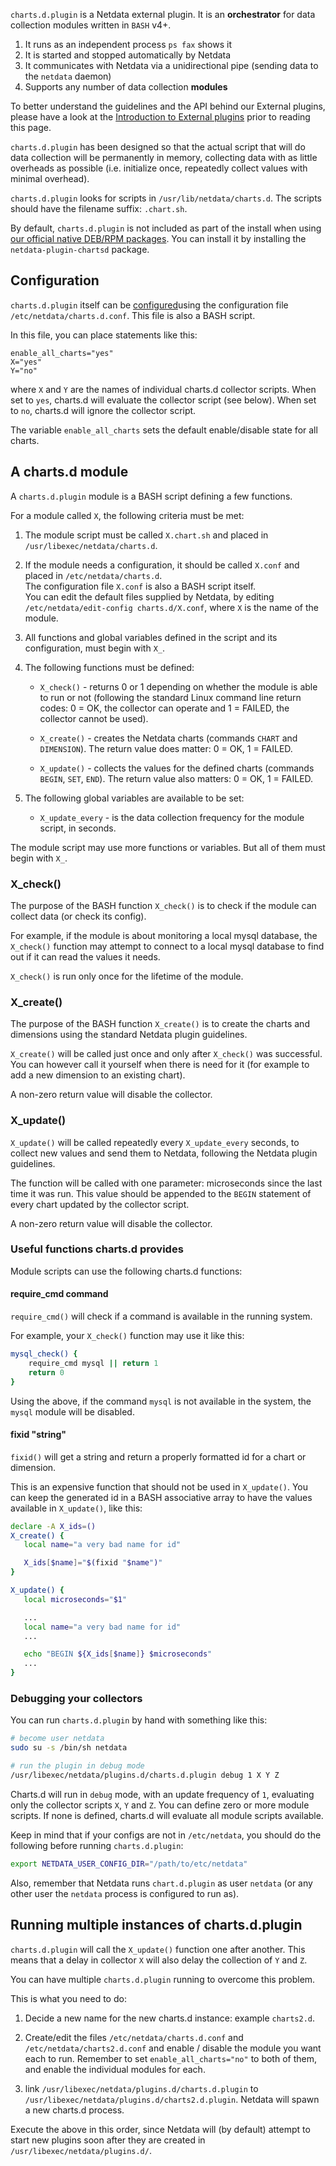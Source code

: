 

`charts.d.plugin` is a Netdata external plugin. It is an **orchestrator** for data collection modules written in `BASH` v4+.

1. It runs as an independent process `ps fax` shows it
2. It is started and stopped automatically by Netdata
3. It communicates with Netdata via a unidirectional pipe (sending data to the `netdata` daemon)
4. Supports any number of data collection **modules**

To better understand the guidelines and the API behind our External plugins, please have a look at the [Introduction to External plugins](/docs/agent/src/plugins.d) prior to reading this page.

`charts.d.plugin` has been designed so that the actual script that will do data collection will be permanently in
memory, collecting data with as little overheads as possible
(i.e. initialize once, repeatedly collect values with minimal overhead).

`charts.d.plugin` looks for scripts in `/usr/lib/netdata/charts.d`.
The scripts should have the filename suffix: `.chart.sh`.

By default, `charts.d.plugin` is not included as part of the install when using [our official native DEB/RPM packages](/docs/agent/packaging/installer/methods/packages). You can install it by installing the `netdata-plugin-chartsd` package.

## Configuration

`charts.d.plugin` itself can be [configured](/docs/agent/netdata-agent/configuration#edit-a-configuration-file-using-edit-config)using the configuration file `/etc/netdata/charts.d.conf`. This file is also a BASH script.

In this file, you can place statements like this:

```text
enable_all_charts="yes"
X="yes"
Y="no"
```

where `X` and `Y` are the names of individual charts.d collector scripts.
When set to `yes`, charts.d will evaluate the collector script (see below).
When set to `no`, charts.d will ignore the collector script.

The variable `enable_all_charts` sets the default enable/disable state for all charts.

## A charts.d module

A `charts.d.plugin` module is a BASH script defining a few functions.

For a module called `X`, the following criteria must be met:

1. The module script must be called `X.chart.sh` and placed in `/usr/libexec/netdata/charts.d`.

2. If the module needs a configuration, it should be called `X.conf` and placed in `/etc/netdata/charts.d`.  
    The configuration file `X.conf` is also a BASH script itself.  
    You can edit the default files supplied by Netdata, by editing `/etc/netdata/edit-config charts.d/X.conf`, where `X` is the name of the module.

3. All functions and global variables defined in the script and its configuration, must begin with `X_`.

4. The following functions must be defined:

    - `X_check()` - returns 0 or 1 depending on whether the module is able to run or not
         (following the standard Linux command line return codes: 0 = OK, the collector can operate and 1 = FAILED,
         the collector cannot be used).

    - `X_create()` - creates the Netdata charts (commands `CHART` and `DIMENSION`).
         The return value does matter: 0 = OK, 1 = FAILED.

    - `X_update()` - collects the values for the defined charts (commands `BEGIN`, `SET`, `END`).
         The return value also matters: 0 = OK, 1 = FAILED.

5. The following global variables are available to be set:
    - `X_update_every` - is the data collection frequency for the module script, in seconds.

The module script may use more functions or variables. But all of them must begin with `X_`.

### X_check()

The purpose of the BASH function `X_check()` is to check if the module can collect data (or check its config).

For example, if the module is about monitoring a local mysql database, the `X_check()` function may attempt to
connect to a local mysql database to find out if it can read the values it needs.

`X_check()` is run only once for the lifetime of the module.

### X_create()

The purpose of the BASH function `X_create()` is to create the charts and dimensions using the standard Netdata
plugin guidelines.

`X_create()` will be called just once and only after `X_check()` was successful.
You can however call it yourself when there is need for it (for example to add a new dimension to an existing chart).

A non-zero return value will disable the collector.

### X_update()

`X_update()` will be called repeatedly every `X_update_every` seconds, to collect new values and send them to Netdata,
following the Netdata plugin guidelines.

The function will be called with one parameter: microseconds since the last time it was run. This value should be
appended to the `BEGIN` statement of every chart updated by the collector script.

A non-zero return value will disable the collector.

### Useful functions charts.d provides

Module scripts can use the following charts.d functions:

#### require_cmd command

`require_cmd()` will check if a command is available in the running system.

For example, your `X_check()` function may use it like this:

```sh
mysql_check() {
    require_cmd mysql || return 1
    return 0
}
```

Using the above, if the command `mysql` is not available in the system, the `mysql` module will be disabled.

#### fixid "string"

`fixid()` will get a string and return a properly formatted id for a chart or dimension.

This is an expensive function that should not be used in `X_update()`.
You can keep the generated id in a BASH associative array to have the values available in `X_update()`, like this:

```sh
declare -A X_ids=()
X_create() {
   local name="a very bad name for id"

   X_ids[$name]="$(fixid "$name")"
}

X_update() {
   local microseconds="$1"

   ...
   local name="a very bad name for id"
   ...

   echo "BEGIN ${X_ids[$name]} $microseconds"
   ...
}
```

### Debugging your collectors

You can run `charts.d.plugin` by hand with something like this:

```sh
# become user netdata
sudo su -s /bin/sh netdata

# run the plugin in debug mode
/usr/libexec/netdata/plugins.d/charts.d.plugin debug 1 X Y Z
```

Charts.d will run in `debug` mode, with an update frequency of `1`, evaluating only the collector scripts
`X`, `Y` and `Z`. You can define zero or more module scripts. If none is defined, charts.d will evaluate all
module scripts available.

Keep in mind that if your configs are not in `/etc/netdata`, you should do the following before running
`charts.d.plugin`:

```sh
export NETDATA_USER_CONFIG_DIR="/path/to/etc/netdata"
```

Also, remember that Netdata runs `chart.d.plugin` as user `netdata` (or any other user the `netdata` process is configured to run as).

## Running multiple instances of charts.d.plugin

`charts.d.plugin` will call the `X_update()` function one after another. This means that a delay in collector `X`
will also delay the collection of `Y` and `Z`.

You can have multiple `charts.d.plugin` running to overcome this problem.

This is what you need to do:

1. Decide a new name for the new charts.d instance: example `charts2.d`.

2. Create/edit the files `/etc/netdata/charts.d.conf` and `/etc/netdata/charts2.d.conf` and enable / disable the
    module you want each to run. Remember to set `enable_all_charts="no"` to both of them, and enable the individual
    modules for each.

3. link `/usr/libexec/netdata/plugins.d/charts.d.plugin` to `/usr/libexec/netdata/plugins.d/charts2.d.plugin`.
    Netdata will spawn a new charts.d process.

Execute the above in this order, since Netdata will (by default) attempt to start new plugins soon after they are
created in `/usr/libexec/netdata/plugins.d/`.
